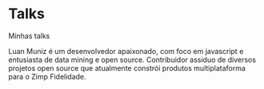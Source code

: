 Talks
=====

Minhas talks

Luan Muniz é um desenvolvedor apaixonado, com foco em javascript e entusiasta de data mining e open source. Contribuidor assiduo de diversos projetos open source que atualmente constrói produtos multiplataforma para o Zimp Fidelidade.
